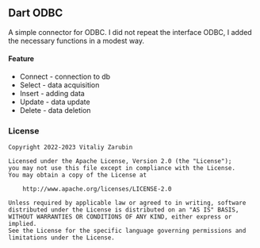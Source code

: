Dart ODBC
---

A simple connector for ODBC.
I did not repeat the interface ODBC, I added the necessary functions in a modest way.

#### Feature

* Connect - connection to db
* Select - data acquisition
* Insert - adding data
* Update - data update
* Delete - data deletion


### License

```
Copyright 2022-2023 Vitaliy Zarubin

Licensed under the Apache License, Version 2.0 (the "License");
you may not use this file except in compliance with the License.
You may obtain a copy of the License at

    http://www.apache.org/licenses/LICENSE-2.0

Unless required by applicable law or agreed to in writing, software
distributed under the License is distributed on an "AS IS" BASIS,
WITHOUT WARRANTIES OR CONDITIONS OF ANY KIND, either express or implied.
See the License for the specific language governing permissions and
limitations under the License.
```